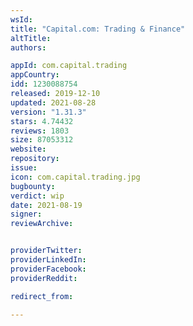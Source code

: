 ```yaml
---
wsId: 
title: "Capital.com: Trading & Finance"
altTitle: 
authors:

appId: com.capital.trading
appCountry: 
idd: 1230088754
released: 2019-12-10
updated: 2021-08-28
version: "1.31.3"
stars: 4.74432
reviews: 1803
size: 87053312
website: 
repository: 
issue: 
icon: com.capital.trading.jpg
bugbounty: 
verdict: wip
date: 2021-08-19
signer: 
reviewArchive:


providerTwitter: 
providerLinkedIn: 
providerFacebook: 
providerReddit: 

redirect_from:

---
```



